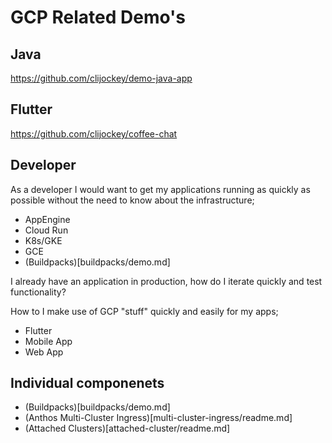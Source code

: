 # GCP Related Demo's



## Java

https://github.com/clijockey/demo-java-app

## Flutter

https://github.com/clijockey/coffee-chat


## Developer

As a developer I would want to get my applications running as quickly as possible without the need to know about the infrastructure;
* AppEngine
* Cloud Run
* K8s/GKE
* GCE
* (Buildpacks)[buildpacks/demo.md]

I already have an application in production, how do I iterate quickly and test functionality?

How to I make use of GCP "stuff" quickly and easily for my apps;
* Flutter
* Mobile App
* Web App


## Individual componenets

* (Buildpacks)[buildpacks/demo.md]
* (Anthos Multi-Cluster Ingress)[multi-cluster-ingress/readme.md]
* (Attached Clusters)[attached-cluster/readme.md]